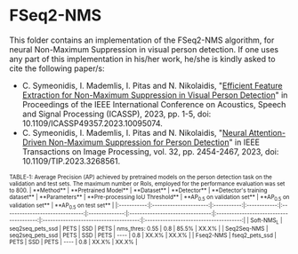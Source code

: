 FSeq2-NMS
======

This folder contains an implementation of the FSeq2-NMS algorithm, for neural Non-Maximum Suppression in visual person detection. If one uses any part of this implementation in his/her work, he/she is kindly asked to cite the following paper/s:

- C. Symeonidis, I. Mademlis, I. Pitas and N. Nikolaidis, "[Efficient Feature Extraction for Non-Maximum Suppression in Visual Person Detection](https://ieeexplore.ieee.org/document/10095074)" in Proceedings of the IEEE International Conference on Acoustics, Speech and Signal Processing (ICASSP), 2023, pp. 1-5, doi: 10.1109/ICASSP49357.2023.10095074.
- C. Symeonidis, I. Mademlis, I. Pitas and N. Nikolaidis, "[Neural Attention-Driven Non-Maximum Suppression for Person Detection](https://ieeexplore.ieee.org/abstract/document/10107719)" in IEEE Transactions on Image Processing, vol. 32, pp. 2454-2467, 2023, doi: 10.1109/TIP.2023.3268561.

<font size="1">
TABLE-1: Average Precision (AP) achieved by pretrained models on the person detection task on the validation and test sets. The maximum number or RoIs, employed for the performance evaluation was set to 800.
| **Method**  |  **Pretrained Model**  | **Dataset** | **Detector** | **Detector's training dataset** | **Parameters** | **Pre-processing IoU Threshold** | **AP<sub>0.5</sub> on validation set** | **AP<sub>0.5</sub> on validation set** | **AP<sub>0.5</sub> on test set** |
|:-----------:|:----------------------:|:-----------:|:------------:|:-------------------------------:|:--------------:|:--------------------------------:|:---------------------------------------:|:--------------------------------------:|:--------------------------------------:|
|  Soft-NMS<sub>L</sub>  |   seq2seq_pets_ssd   |     PETS    |      SSD     |              PETS               |     nms_thres: 0.55     |               0.8               |             85.5%            |          XX.X%         |
|  Seq2Seq-NMS  |   seq2seq_pets_ssd   |     PETS    |      SSD     |              PETS               |          ----           |               0.8               |             XX.X%            |          XX.X%         |
|   Fseq2-NMS   |    fseq2_pets_ssd    |     PETS    |      SSD     |              PETS               |          ----           |               0.8               |             XX.X%            |          XX.X%         |
</font>
